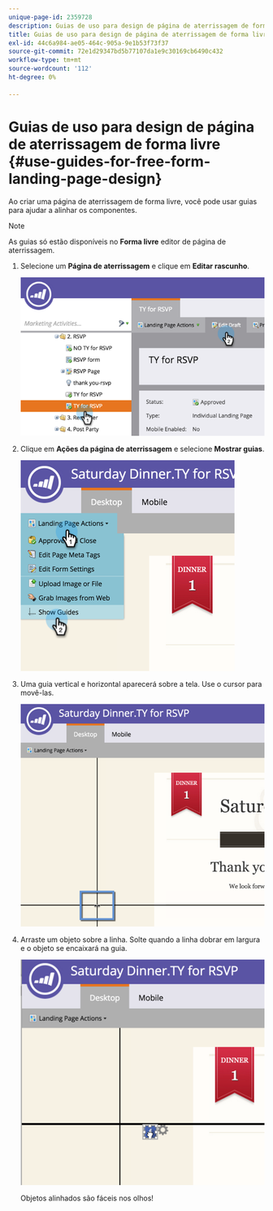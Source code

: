 ```yaml
---
unique-page-id: 2359728
description: Guias de uso para design de página de aterrissagem de forma livre - Documentos do Marketo - Documentação do produto
title: Guias de uso para design de página de aterrissagem de forma livre
exl-id: 44c6a984-ae05-464c-905a-9e1b53f73f37
source-git-commit: 72e1d29347bd5b77107da1e9c30169cb6490c432
workflow-type: tm+mt
source-wordcount: '112'
ht-degree: 0%

---
```


# Guias de uso para design de página de aterrissagem de forma livre {#use-guides-for-free-form-landing-page-design}

Ao criar uma página de aterrissagem de forma livre, você pode usar guias para ajudar a alinhar os componentes.

>[!NOTE]
>
>As guias só estão disponíveis no **Forma livre** editor de página de aterrissagem.

1. Selecione um **Página de aterrissagem** e clique em **Editar rascunho**.

   ![](assets/image2015-5-20-14-3a10-3a9.png)

1. Clique em **Ações da página de aterrissagem** e selecione **Mostrar guias**.

   ![](assets/image2015-5-20-14-3a12-3a15.png)

1. Uma guia vertical e horizontal aparecerá sobre a tela. Use o cursor para movê-las.

   ![](assets/image2015-5-20-14-3a15-3a9.png)

1. Arraste um objeto sobre a linha. Solte quando a linha dobrar em largura e o objeto se encaixará na guia.

   ![](assets/image2015-5-20-14-3a17-3a24.png)

   Objetos alinhados são fáceis nos olhos!
